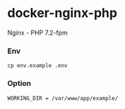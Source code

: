 # docker-nginx-php
Nginx - PHP 7.2-fpm

### Env
```
cp env.example .env
```
### Option
```
WORKING_DIR = /var/www/app/example/

```